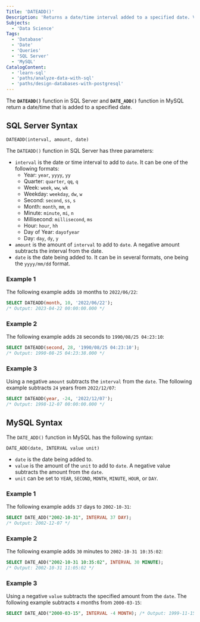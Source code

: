 ```yaml
---
Title: 'DATEADD()'
Description: 'Returns a date/time interval added to a specified date. Versions are available in SQL Server and MySQL.'
Subjects:
  - 'Data Science'
Tags:
  - 'Database'
  - 'Date'
  - 'Queries'
  - 'SQL Server'
  - 'MySQL'
CatalogContent:
  - 'learn-sql'
  - 'paths/analyze-data-with-sql'
  - 'paths/design-databases-with-postgresql'
---
```


The **`DATEADD()`** function in SQL Server and **`DATE_ADD()`** function in MySQL return a date/time that is added to a specified date.

## SQL Server Syntax
```pseudo
DATEADD(interval, amount, date)
```

The `DATEADD()` function in SQL Server has three parameters:

- `interval` is the date or time interval to add to `date`. It can be one of the following formats:
  - Year: `year`, `yyyy`, `yy`
  - Quarter: `quarter`, `qq`, `q`
  - Week: `week`, `ww`, `wk`
  - Weekday: `weekday`, `dw`, `w`
  - Second: `second`, `ss`, `s`
  - Month: `month`, `mm`, `m`
  - Minute: `minute`, `mi`, `n`
  - Millisecond: `millisecond`, `ms`
  - Hour: `hour`, `hh`
  - Day of Year: `dayofyear`
  - Day: `day`, `dy`, `y`
- `amount` is the amount of `interval` to add to `date`. A negative amount subtracts the interval from the date.
- `date` is the date being added to. It can be in several formats, one being the `yyyy/mm/dd` format.

### Example 1

The following example adds `10` months to `2022/06/22`:

```sql
SELECT DATEADD(month, 10, '2022/06/22');
/* Output: 2023-04-22 00:00:00.000 */
```

### Example 2

The following example adds `28` seconds to `1990/08/25 04:23:10`:

```sql
SELECT DATEADD(second, 28, '1990/08/25 04:23:10');
/* Output: 1990-08-25 04:23:38.000 */
```

### Example 3

Using a negative `amount` subtracts the `interval` from the `date`. The following example subtracts `24` years from `2022/12/07`:

```sql
SELECT DATEADD(year, -24, '2022/12/07');
/* Output: 1998-12-07 00:00:00.000 */
```

## MySQL Syntax

The `DATE_ADD()` function in MySQL has the following syntax:

```pseudo
DATE_ADD(date, INTERVAL value unit)
```

- `date` is the date being added to.
- `value` is the amount of the `unit` to add to `date`. A negative value subtracts the amount from the `date`.
- `unit` can be set to `YEAR`, `SECOND`, `MONTH`, `MINUTE`, `HOUR`, or `DAY`.

### Example 1

The following example adds `37` days to `2002-10-31`:

```sql
SELECT DATE_ADD("2002-10-31", INTERVAL 37 DAY);
/* Output: 2002-12-07 */
```

### Example 2

The following example adds `30` minutes to `2002-10-31 10:35:02`:

```sql
SELECT DATE_ADD("2002-10-31 10:35:02", INTERVAL 30 MINUTE);
/* Output: 2002-10-31 11:05:02 */
```

### Example 3

Using a negative `value` subtracts the specified amount from the `date`. The following example subtracts `4` months from `2000-03-15`:

```sql
SELECT DATE_ADD("2000-03-15", INTERVAL -4 MONTH); /* Output: 1999-11-15 */
```
